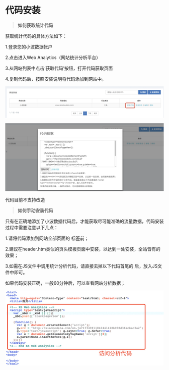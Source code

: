 # 代码安装

> **如何获取统计代码**

获取统计代码的具体方法如下：

1.登录您的小波数据帐户

2.点击进入Web Analytics（网站统计分析平台）

3.从网站列表中点击‘获取代码’按钮，打开代码获取页面

4.复制代码后，按照安装说明将代码添加到网站中。

![](assets/get_code.png)

![](assets/js_code.png)

代码目前不支持改造

> **如何手动安装代码**

只有在正确地添加了小波数据代码后，才能获取尽可能准确的流量数据，代码安装过程中需要注意以下几点：

1.请将代码添加到网站全部页面的 </head>标签前；

2.建议在header.htm类似的页头模板页面中安装，以达到一处安装，全站皆有的效果；

3.如需在JS文件中调用统计分析代码，请直接去掉以下代码首尾的 <script type="text/javascript">与 </script>后，放入JS文件中即可。

如果代码安装正确，一般60分钟后，可以查看网站分析数据；

![](assets/code.png)

